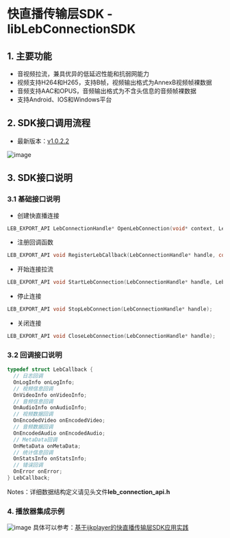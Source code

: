 # 快直播传输层SDK - libLebConnectionSDK


## 1. 主要功能
  - 音视频拉流，兼具优异的低延迟性能和抗弱网能力
  - 视频支持H264和H265，支持B帧，视频输出格式为AnnexB视频帧裸数据
  - 音频支持AAC和OPUS，音频输出格式为不含头信息的音频帧裸数据
  - 支持Android、IOS和Windows平台


## 2. SDK接口调用流程
   - 最新版本：[v1.0.2.2](https://github.com/tencentyun/libLebConnectionSDK/tree/v1.0.2.2)
   
  ![image](https://github.com/tencentyun/libLebConnectionSDK/blob/main/docs/api_calling_sequence.png)

## 3. SDK接口说明
### 3.1 基础接口说明
- 创建快直播连接
```c
LEB_EXPORT_API LebConnectionHandle* OpenLebConnection(void* context, LebLogLevel loglevel);
```
- 注册回调函数
```c
LEB_EXPORT_API void RegisterLebCallback(LebConnectionHandle* handle, const LebCallback* callback);
```
- 开始连接拉流
```c
LEB_EXPORT_API void StartLebConnection(LebConnectionHandle* handle, LebConfig config);
```
- 停止连接
```c
LEB_EXPORT_API void StopLebConnection(LebConnectionHandle* handle);
```
- 关闭连接
```c
LEB_EXPORT_API void CloseLebConnection(LebConnectionHandle* handle);
```

### 3.2 回调接口说明
```c
typedef struct LebCallback {
  // 日志回调
  OnLogInfo onLogInfo;
  // 视频信息回调
  OnVideoInfo onVideoInfo;
  // 音频信息回调
  OnAudioInfo onAudioInfo;
  // 视频数据回调
  OnEncodedVideo onEncodedVideo;
  // 音频数据回调
  OnEncodedAudio onEncodedAudio;
  // MetaData回调
  OnMetaData onMetaData;
  // 统计信息回调
  OnStatsInfo onStatsInfo;
  // 错误回调
  OnError onError;
} LebCallback;
```
Notes：详细数据结构定义请见头文件**leb_connection_api.h**

### 4. 播放器集成示例
  ![image](https://github.com/tencentyun/libLebConnectionSDK/blob/main/docs/player_framework.png)
  具体可以参考：[基于ijkplayer的快直播传输层SDK应用实践](https://mp.weixin.qq.com/s/f3ct29ydzAjdJ1fIdOmHmQ)

